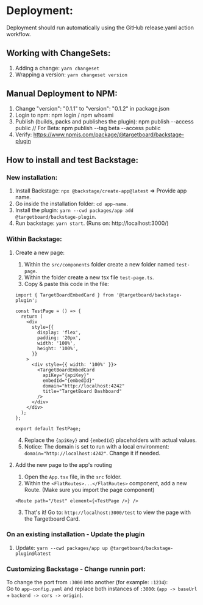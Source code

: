 # Deployment:
Deployment should run automatically using the GitHub release.yaml action workflow.

## Working with ChangeSets:
1. Adding a change: `yarn changeset`
2. Wrapping a version: `yarn changeset version`

## Manual Deployment to NPM:

1. Change "version": "0.1.1" to "version": "0.1.2" in package.json
2. Login to npm: npm login / npm whoami
3. Publish (builds, packs and publishes the plugin): npm publish --access public // For Beta: npm publish --tag beta --access public
4. Verify: https://www.npmjs.com/package/@targetboard/backstage-plugin

## How to install and test Backstage:

### New installation:

1. Install Backstage: `npx @backstage/create-app@latest` => Provide app name.
2. Go inside the installation folder: `cd app-name`.
3. Install the plugin: `yarn --cwd packages/app add @targetboard/backstage-plugin`.
4. Run backstage: `yarn start`. (Runs on: http://localhost:3000/)

### Within Backstage:

1. Create a new page:

   1. Within the `src/components` folder create a new folder named `test-page`.
   2. Within the folder create a new tsx file `test-page.ts`.
   3. Copy & paste this code in the file:

   ```
   import { TargetBoardEmbedCard } from '@targetboard/backstage-plugin';

   const TestPage = () => {
     return (
       <div
         style={{
           display: 'flex',
           padding: '20px',
           width: '100%',
           height: '100%',
         }}
       >
         <div style={{ width: '100%' }}>
           <TargetBoardEmbedCard
             apiKey="{apiKey}"
             embedId="{embedId}"
             domain="http://localhost:4242"
             title="TargetBoard Dashboard"
           />
         </div>
       </div>
     );
   };

   export default TestPage;
   ```

   4. Replace the `{apiKey}` and `{embedId}` placeholders with actual values.
   5. Notice: The domain is set to run with a local environment: `domain="http://localhost:4242"`. Change it if needed.

2. Add the new page to the app's routing
   1. Open the `App.tsx` file, in the `src` folder.
   2. Within the `<FlatRoutes>...</FlatRoutes>` component, add a new Route. (Make sure you import the page component)
   ```
   <Route path="/test" element={<TestPage />} />
   ```
   3. That's it! Go to: `http://localhost:3000/test` to view the page with the Targetboard Card.

### On an existing installation - Update the plugin

1. Update: `yarn --cwd packages/app up @targetboard/backstage-plugin@latest`

### Customizing Backstage - Change runnin port:

To change the port from `:3000` into another (for example: `:1234`):<br>
Go to `app-config.yaml` and replace both instances of `:3000`: (`app -> baseUrl` + `backend -> cors -> origin`).

